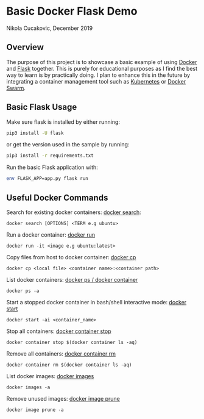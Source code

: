 # Basic Docker Flask Demo
Nikola Cucakovic, December 2019

## Overview
The purpose of this project is to showcase a basic example of using [Docker](https://www.docker.com/) and [Flask](https://palletsprojects.com/p/flask/) together. This is purely for educational purposes as I find the best way to learn is by practically doing. I plan to enhance this in the future by integrating a container management tool such as [Kubernetes](https://kubernetes.io/) or [Docker Swarm](https://docs.docker.com/engine/swarm/).

## Basic Flask Usage
Make sure flask is installed by either running:

```bash
pip3 install -U flask
```

or get the version used in the sample by running:

```bash
pip3 install -r requirements.txt
```

Run the basic Flask application with:

```bash
env FLASK_APP=app.py flask run
```

## Useful Docker Commands

Search for existing docker containers: [docker search](https://docs.docker.com/engine/reference/commandline/search/):
```docker
docker search [OPTIONS] <TERM e.g ubuntu>
```

Run a docker container: [docker run](https://docs.docker.com/engine/reference/run/)
```docker
docker run -it <image e.g ubuntu:latest>
```

Copy files from host to docker container: [docker cp](https://docs.docker.com/engine/reference/commandline/cp/)
```docker
docker cp <local file> <container name>:<container path>
```

List docker containers: [docker ps / docker container](https://docs.docker.com/engine/reference/commandline/ps/)
```docker
docker ps -a
```

Start a stopped docker container in bash/shell interactive mode: [docker start](https://docs.docker.com/engine/reference/commandline/start/)
```docker
docker start -ai <container_name>
```

Stop all containers: [docker container stop](https://docs.docker.com/engine/reference/commandline/stop/)
```docker
docker container stop $(docker container ls -aq)
```

Remove all containers: [docker container rm](https://docs.docker.com/engine/reference/commandline/container_rm/)
```docker
docker container rm $(docker container ls -aq)
```

List docker images: [docker images](https://docs.docker.com/engine/reference/commandline/images/)
```docker
docker images -a
```

Remove unused images: [docker image prune](https://docs.docker.com/engine/reference/commandline/image_prune/)
```docker
docker image prune -a
```
